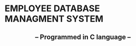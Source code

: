 # EMPLOYEE DATABASE MANAGMENT SYSTEM
## <p align="center">&ndash; <strong>Programmed in C language </strong> &ndash;</p>



